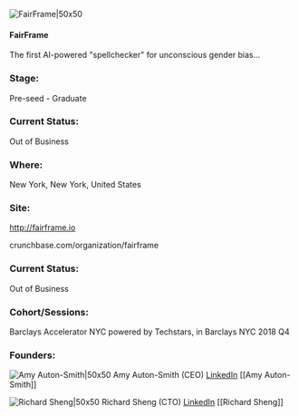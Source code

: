 

![FairFrame|50x50](https://apimg.techstars.com/connect/images/image_files/5b72d35634a60d0b97000167/original/Fairframe_Logo_Vertical_Ultraviolet.jpg)

#### FairFrame
The first AI-powered "spellchecker" for unconscious gender bias...

### Stage: 
Pre-seed - Graduate 

### Current Status: 
Out of Business

### Where:
New York, New York, United States

### Site:
http://fairframe.io



crunchbase.com/organization/fairframe

### Current Status: 
Out of Business

### Cohort/Sessions: 
Barclays Accelerator NYC powered by Techstars, in Barclays NYC 2018 Q4

### Founders: 

![Amy Auton-Smith|50x50](https://apimg.techstars.com/connect/images/image_files/5b86fa87a36c11546f000011/original/FairFrame_-_Amy_Auton-Smith.png) Amy Auton-Smith (CEO) [LinkedIn](https://linkedin.com/in/autonsmith) [[Amy Auton-Smith]]

![Richard Sheng|50x50](https://apimg.techstars.com/connect/images/image_files/5bd5c014a36c115a19000007/original/Sheng_2.jpg) Richard Sheng (CTO) [LinkedIn](https://linkedin.com/in/richardsheng) [[Richard Sheng]]


